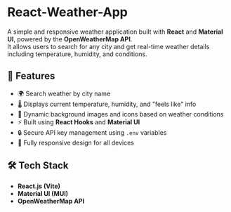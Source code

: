 # React-Weather-App
A simple and responsive weather application built with **React** and **Material UI**, powered by the **OpenWeatherMap API**.  
It allows users to search for any city and get real-time weather details including temperature, humidity, and conditions.


## 🚀 Features

- 🌍 Search weather by city name  
- 🌡️ Displays current temperature, humidity, and "feels like" info  
- 🌈 Dynamic background images and icons based on weather conditions  
- ⚡ Built using **React Hooks** and **Material UI**  
- 🔒 Secure API key management using `.env` variables  
- 📱 Fully responsive design for all devices  


## 🛠️ Tech Stack

- **React.js (Vite)**
- **Material UI (MUI)**
- **OpenWeatherMap API**


